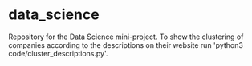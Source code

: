 # data_science
Repository for the Data Science mini-project.
To show the clustering of companies according to the descriptions on their website run 'python3 code/cluster_descriptions.py'.

